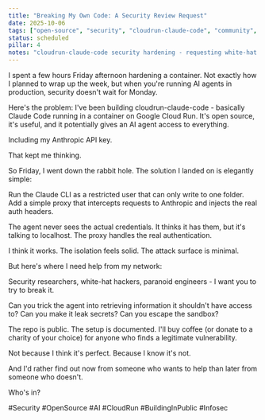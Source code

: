 ```yaml
---
title: "Breaking My Own Code: A Security Review Request"
date: 2025-10-06
tags: ["open-source", "security", "cloudrun-claude-code", "community", "building-in-public"]
status: scheduled
pillar: 4
notes: "cloudrun-claude-code security hardening - requesting white-hat review"
---
```


I spent a few hours Friday afternoon hardening a container. Not exactly how I planned to wrap up the week, but when you're running AI agents in production, security doesn't wait for Monday.

Here's the problem: I've been building cloudrun-claude-code - basically Claude Code running in a container on Google Cloud Run. It's open source, it's useful, and it potentially gives an AI agent access to everything.

Including my Anthropic API key.

That kept me thinking.

So Friday, I went down the rabbit hole. The solution I landed on is elegantly simple:

Run the Claude CLI as a restricted user that can only write to one folder.
Add a simple proxy that intercepts requests to Anthropic and injects the real auth headers.

The agent never sees the actual credentials. It thinks it has them, but it's talking to localhost. The proxy handles the real authentication.

I think it works. The isolation feels solid. The attack surface is minimal.

But here's where I need help from my network:

Security researchers, white-hat hackers, paranoid engineers - I want you to try to break it.

Can you trick the agent into retrieving information it shouldn't have access to? Can you make it leak secrets? Can you escape the sandbox?

The repo is public. The setup is documented. I'll buy coffee (or donate to a charity of your choice) for anyone who finds a legitimate vulnerability.

Not because I think it's perfect. Because I know it's not.

And I'd rather find out now from someone who wants to help than later from someone who doesn't.

Who's in?

#Security #OpenSource #AI #CloudRun #BuildingInPublic #Infosec